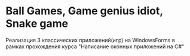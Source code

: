 # Ball Games, Game genius idiot, Snake game
Реализация 3 классических приложений(игр) на WindowsForms в рамках прохождения курса "Написание оконных приложений на C#"
